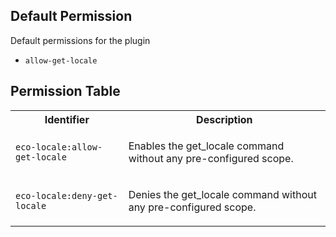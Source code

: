 ## Default Permission

Default permissions for the plugin

- `allow-get-locale`

## Permission Table

<table>
<tr>
<th>Identifier</th>
<th>Description</th>
</tr>


<tr>
<td>

`eco-locale:allow-get-locale`

</td>
<td>

Enables the get_locale command without any pre-configured scope.

</td>
</tr>

<tr>
<td>

`eco-locale:deny-get-locale`

</td>
<td>

Denies the get_locale command without any pre-configured scope.

</td>
</tr>
</table>
